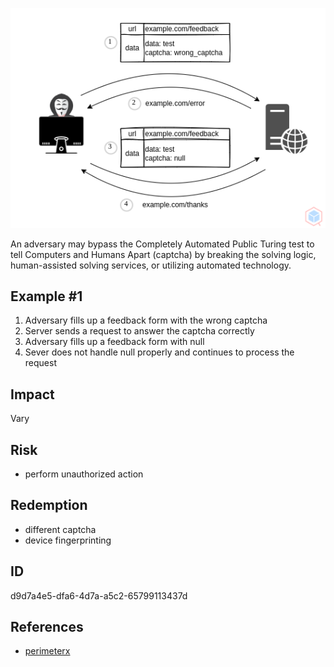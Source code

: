 <p align="center"> <img src="https://raw.githubusercontent.com/qeeqbox/captcha-bypass/main/captcha-bypass.png"></p>

An adversary may bypass the Completely Automated Public Turing test to tell Computers and Humans Apart (captcha) by breaking the solving logic, human-assisted solving services, or utilizing automated technology.

## Example #1
1. Adversary fills up a feedback form with the wrong captcha
2. Server sends a request to answer the captcha correctly
3. Adversary fills up a feedback form with null 
4. Sever does not handle null properly and continues to process the request

## Impact
Vary

## Risk
- perform unauthorized action

## Redemption
- different captcha
- device fingerprinting

## ID
d9d7a4e5-dfa6-4d7a-a5c2-65799113437d

## References
- [perimeterx](https://www.perimeterx.com/resources/blog/2020/captchas-hard-for-humans-easy-for-bots/")
